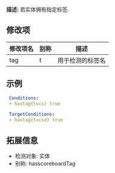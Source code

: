 **描述:** 若实体拥有指定标签.

修改项
---

| 修改项名  | 别称           | 描述                      |
| --------- | -------------- | ------------------------- |
| tag       | t       | 用于检测的标签名 |

示例
---

```yaml
 Conditions:
 - hastag{t=cs} true
```
```yaml
 TargetConditions:
 - hastag{t=csd} true
```

拓展信息
---

- 检测对象: 实体
- 别称: hasscoreboardTag